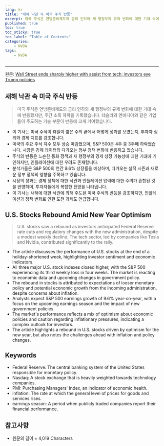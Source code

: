 ```yaml
---
lang: kr
title: "새해 낙관 속 미국 주식 반등"
excerpt: 미국 주식은 연방준비제도의 금리 인하와 새 행정부의 규제 변화에 대한 기대 속에 반등했지만, 주간 소폭 하락을 기록했습니다. 테슬라와 엔비디아와 같은 기업들이 주도하는 기술 부문이 반등에 크게 기여했습니다.
published: true
toc: true
toc_sticky: true
toc_label: "Table of Contents"
categories:
    - NVDA
tags:
    - NVDA
---
```


---

  원문: [Wall Street ends sharply higher with assist from tech; investors eye Trump policies](https://www.investing.com/news/economy-news/futures-inch-up-with-economic-data-upcoming-policy-shifts-in-focus-3795162)

## 새해 낙관 속 미국 주식 반등

> 미국 주식은 연방준비제도의 금리 인하와 새 행정부의 규제 변화에 대한 기대 속에 반등했지만, 주간 소폭 하락을 기록했습니다. 테슬라와 엔비디아와 같은 기업들이 주도하는 기술 부문이 반등에 크게 기여했습니다.


- 이 기사는 미국 주식이 휴일이 짧은 주의 끝에서 어떻게 성과를 보였는지, 투자자 심리와 경제 지표를 강조합니다.
- 미국의 주요 주식 지수 모두 상승 마감했으며, S&P 500은 4주 중 3주째 하락했습니다. 시장은 경제 데이터와 다가오는 정부 정책 변화에 반응하고 있습니다.
- 주식의 반등은 느슨한 통화 정책과 새 행정부의 경제 성장 가능성에 대한 기대에 기인하지만, 인플레이션에 대한 우려도 존재합니다.
- 분석가들은 S&P 500의 연간 9.6% 성장률을 예상하며, 다가오는 실적 시즌과 새로운 정부 정책의 영향을 주목하고 있습니다.
- 시장의 성과는 경제 정책에 대한 낙관과 인플레이션 압력에 대한 주의가 혼합된 것을 반영하며, 투자자들에게 복잡한 전망을 나타냅니다.
- 이 기사는 새해에 대한 낙관에 의해 주도된 미국 주식의 반등을 강조하지만, 인플레이션과 정책 변화로 인한 도전 과제도 언급합니다.

## U.S. Stocks Rebound Amid New Year Optimism

> U.S. stocks saw a rebound as investors anticipated Federal Reserve rate cuts and regulatory changes with the new administration, despite a modest weekly decline. The tech sector, led by companies like Tesla and Nvidia, contributed significantly to the rally.


- The article discusses the performance of U.S. stocks at the end of a holiday-shortened week, highlighting investor sentiment and economic indicators.
- All three major U.S. stock indexes closed higher, with the S&P 500 experiencing its third weekly loss in four weeks. The market is reacting to economic data and upcoming changes in government policy.
- The rebound in stocks is attributed to expectations of looser monetary policy and potential economic growth from the incoming administration, despite concerns about inflation.
- Analysts expect S&P 500 earnings growth of 9.6% year-on-year, with a focus on the upcoming earnings season and the impact of new government policies.
- The market's performance reflects a mix of optimism about economic policies and caution regarding inflationary pressures, indicating a complex outlook for investors.
- The article highlights a rebound in U.S. stocks driven by optimism for the new year, but also notes the challenges ahead with inflation and policy changes.

## Keywords

- Federal Reserve: The central banking system of the United States responsible for monetary policy.
- Nasdaq: A stock exchange that is heavily weighted towards technology companies.
- PMI: Purchasing Managers' Index, an indicator of economic health.
- inflation: The rate at which the general level of prices for goods and services rises.
- earnings season: A period when publicly traded companies report their financial performance.

## 참고사항

- 원문의 길이 = 4,019 Characters

